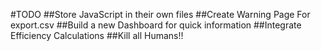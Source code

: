 #TODO
##Store JavaScript in their own files
##Create Warning Page For export.csv
##Build a new Dashboard for quick information
##Integrate Efficiency Calculations
##Kill all Humans!!

